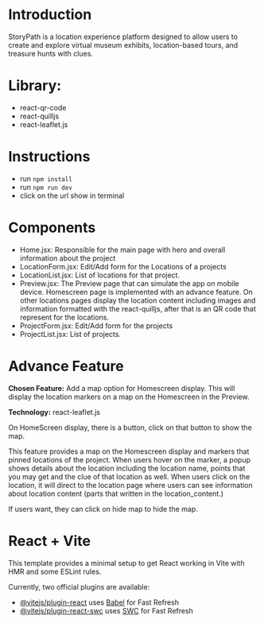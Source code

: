 # Introduction
StoryPath is a location experience platform designed to allow users to create and explore virtual museum exhibits, location-based tours, and treasure hunts with clues.

# Library:
* react-qr-code
* react-quilljs
* react-leaflet.js

# Instructions
* run `npm install`
* run `npm run dev`
* click on the url show in terminal

# Components
* Home.jsx: Responsible for the main page with hero and overall information about the project
* LocationForm.jsx: Edit/Add form for the Locations of a projects
* LocationList.jsx: List of locations for that project.
* Preview.jsx: The Preview page that can simulate the app on mobile device. Homescreen page is implemented with an advance feature. On other locations pages display the location content including images and information formatted with the react-quilljs, after that is an QR code that represent for the locations. 
* ProjectForm.jsx: Edit/Add form for the projects
* ProjectList.jsx: List of projects. 

# Advance Feature
**Chosen Feature:** Add a map option for Homescreen display. This will display the location markers on a map on the Homescreen in the Preview.

**Technology:** react-leaflet.js

On HomeScreen display, there is a button, click on that button to show the map. 

This feature provides a map on the Homescreen display and markers that pinned locations of the project. When users hover on the marker, a popup shows details about the location including the location name, points that you may get and the clue of that location as well. When users click on the location, it will direct to the location page where users can see information about location content (parts that written in the location_content.)

If users want, they can click on hide map to hide the map.

# React + Vite

This template provides a minimal setup to get React working in Vite with HMR and some ESLint rules.

Currently, two official plugins are available:

- [@vitejs/plugin-react](https://github.com/vitejs/vite-plugin-react/blob/main/packages/plugin-react/README.md) uses [Babel](https://babeljs.io/) for Fast Refresh
- [@vitejs/plugin-react-swc](https://github.com/vitejs/vite-plugin-react-swc) uses [SWC](https://swc.rs/) for Fast Refresh


